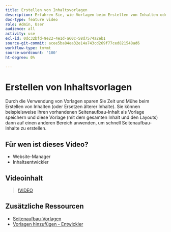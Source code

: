 ```yaml
---
title: Erstellen von Inhaltsvorlagen
description: Erfahren Sie, wie Vorlagen beim Erstellen von Inhalten oder Ersetzen älterer Inhalte Zeit und Mühe sparen können.
doc-type: feature video
role: Admin, User
audience: all
activity: use
exl-id: 0dc32bfd-9e22-4e1d-a60c-58d7574a2eb1
source-git-commit: acee5ba84ea32e14a743cd269f77ced821548ad6
workflow-type: tm+mt
source-wordcount: '100'
ht-degree: 0%

---
```


# Erstellen von Inhaltsvorlagen

Durch die Verwendung von Vorlagen sparen Sie Zeit und Mühe beim Erstellen von Inhalten (oder Ersetzen älterer Inhalte). Sie können beispielsweise Ihren vorhandenen Seitenaufbau-Inhalt als Vorlage speichern und diese Vorlage (mit dem gesamten Inhalt und den Layouts) dann auf einen anderen Bereich anwenden, um schnell Seitenaufbau-Inhalte zu erstellen.

## Für wen ist dieses Video?

- Website-Manager
- Inhaltsentwickler

## Videoinhalt

>[!VIDEO](https://video.tv.adobe.com/v/343787?quality=12&learn=on)

## Zusätzliche Ressourcen

- [Seitenaufbau-Vorlagen](https://docs.magento.com/user-guide/cms/page-builder-templates.html)
- [Vorlagen hinzufügen - Entwickler](https://devdocs.magento.com/page-builder/docs/content-types/create/add-templates.html)
